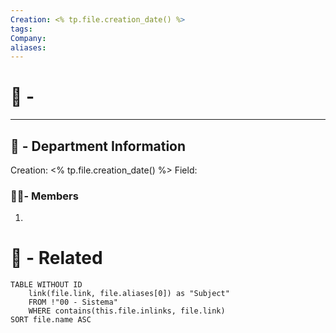 ```yaml
---
Creation: <% tp.file.creation_date() %>
tags: 
Company: 
aliases:
---
```


# 🏢 - 

---
## 📢 - Department Information
Creation: <% tp.file.creation_date() %>
Field:  

### 👨‍💼- Members
1. 
# 🔗 - Related
```dataview
TABLE WITHOUT ID
	link(file.link, file.aliases[0]) as "Subject"
	FROM !"00 - Sistema"
	WHERE contains(this.file.inlinks, file.link)
SORT file.name ASC
```